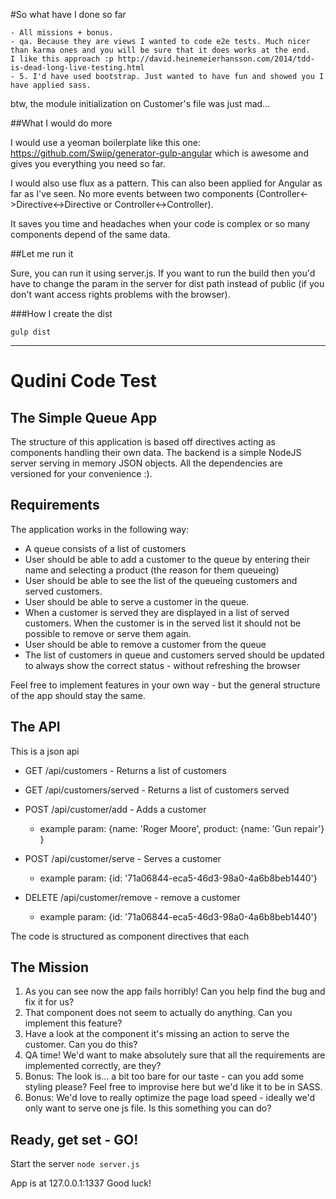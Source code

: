 #So what have I done so far
```
- All missions + bonus.
- qa. Because they are views I wanted to code e2e tests. Much nicer than karma ones and you will be sure that it does works at the end.
I like this approach :p http://david.heinemeierhansson.com/2014/tdd-is-dead-long-live-testing.html
- 5. I'd have used bootstrap. Just wanted to have fun and showed you I have applied sass.
```

btw, the module initialization on Customer's file was just mad...

##What I would do more

I would use a yeoman boilerplate like this one: https://github.com/Swiip/generator-gulp-angular which is awesome and gives you everything you need so far.

I would also use flux as a pattern. This can also been applied for Angular as far as I've seen.
No more events between two components (Controller<->Directive<->Directive or Controller<->Controller).

It saves you time and headaches when your code is complex or so many components depend of the same data. 

##Let me run it

Sure, you can run it using server.js. If you want to run the build then you'd have to change the param in the server for dist path instead of public (if you don't want access rights problems with the browser).

###How I create the dist

```
gulp dist
```

- - -

# Qudini Code Test

## The Simple Queue App
The structure of this application is based off directives acting as components handling their own data. The backend is a simple
NodeJS server serving in memory JSON objects. All the dependencies are versioned for your convenience :).

## Requirements
The application works in the following way:
- A queue consists of a list of customers
- User should be able to add a customer to the queue by entering their name and selecting a product (the reason for them queueing)
- User should be able to see the list of the queueing customers and served customers.
- User should be able to serve a customer in the queue.
- When a customer is served they are displayed in a list of served customers. When the customer is in the served list it should not
  be possible to remove or serve them again.
- User should be able to remove a customer from the queue
- The list of customers in queue and customers served should be updated to always show the correct status - without refreshing the browser

Feel free to implement features in your own way - but the general structure of the app should stay the same.

## The API
This is a json api

 - GET /api/customers - Returns a list of customers
 - GET /api/customers/served - Returns a list of customers served
 - POST /api/customer/add - Adds a customer
    - example param: {name: 'Roger Moore', product: {name: 'Gun repair'} }

 - POST /api/customer/serve - Serves a customer
    - example param: {id: '71a06844-eca5-46d3-98a0-4a6b8beb1440'}

 - DELETE /api/customer/remove - remove a customer
    - example param: {id: '71a06844-eca5-46d3-98a0-4a6b8beb1440'}

The code is structured as component directives that each

## The Mission
1. As you can see now the app fails horribly! Can you help find the bug and fix it for us?
2. That <add-customer> component does not seem to actually do anything. Can you implement this feature?
3. Have a look at the <customer> component it's missing an action to serve the customer. Can you do this?
4. QA time! We'd want to make absolutely sure that all the requirements are implemented correctly, are they?
5. Bonus: The look is... a bit too bare for our taste - can you add some styling please? Feel free to improvise here but we'd like it to be in SASS.
6. Bonus: We'd love to really optimize the page load speed - ideally we'd only want to serve one js file. Is this something you can do?

## Ready, get set - GO!
Start the server
``` node server.js ```

App is at 127.0.0.1:1337
Good luck!